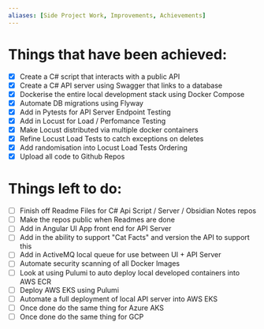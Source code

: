```yaml
---
aliases: [Side Project Work, Improvements, Achievements]
---
```

# Things that have been achieved:
- [x] Create a C# script that interacts with a public API
- [x] Create a C# API server using Swagger that links to a database
- [x] Dockerise the entire local development stack using Docker Compose
- [x] Automate DB migrations using Flyway
- [x] Add in Pytests for API Server Endpoint Testing 
- [x] Add in Locust for Load / Perfomance Testing 
- [x] Make Locust distributed via multiple docker containers
- [x] Refine Locust Load Tests to catch exceptions on deletes
- [x] Add randomisation into Locust Load Tests Ordering
- [x] Upload all code to Github Repos

# Things left to do:
- [ ] Finish off Readme Files for C# Api Script / Server / Obsidian Notes repos
- [ ] Make the repos public when Readmes are done
- [ ] Add in Angular UI App front end for API Server
- [ ] Add in the ability to support "Cat Facts" and version the API to support this
- [ ] Add in ActiveMQ local queue for use between UI + API Server
- [ ] Automate security scanning of all Docker Images
- [ ] Look at using Pulumi to auto deploy local developed containers into AWS ECR
- [ ] Deploy AWS EKS using Pulumi
- [ ] Automate a full deployment of local API server into AWS EKS
- [ ] Once done do the same thing for Azure AKS
- [ ] Once done do the same thing for GCP
